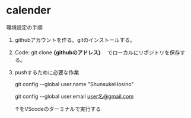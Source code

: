 # calender
環境設定の手順

1. githubアカウントを作る。gitのインストールする。
2. Code:  git clone **{githubのアドレス}** 　でローカルにリポジトリを保存する。
3. pushするために必要な作業

   git config --global user.name "ShunsukeHosino"


   git config --global user.email user名@gmail.com
   
   
   ↑をVScodeのターミナルで実行する
